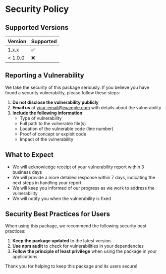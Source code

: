 # Security Policy

## Supported Versions

| Version | Supported          |
| ------- | ------------------ |
| 1.x.x   | :white_check_mark: |
| < 1.0.0 | :x:                |

## Reporting a Vulnerability

We take the security of this package seriously. If you believe you have found a security vulnerability, please follow these steps:

1. **Do not disclose the vulnerability publicly**
2. **Email us** at [your-email@example.com](mailto:your-email@example.com) with details about the vulnerability
3. **Include the following information**:
   - Type of vulnerability
   - Full path to the vulnerable file(s)
   - Location of the vulnerable code (line number)
   - Proof of concept or exploit code
   - Impact of the vulnerability

## What to Expect

- We will acknowledge receipt of your vulnerability report within 3 business days
- We will provide a more detailed response within 7 days, indicating the next steps in handling your report
- We will keep you informed of our progress as we work to address the vulnerability
- We will notify you when the vulnerability is fixed

## Security Best Practices for Users

When using this package, we recommend the following security best practices:

1. **Keep the package updated** to the latest version
2. **Use npm audit** to check for vulnerabilities in your dependencies
3. **Follow the principle of least privilege** when using the package in your applications

Thank you for helping to keep this package and its users secure!
